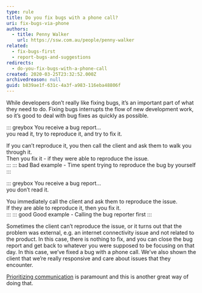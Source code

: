 ```yaml
---
type: rule
title: Do you fix bugs with a phone call?
uri: fix-bugs-via-phone
authors:
  - title: Penny Walker
    url: https://ssw.com.au/people/penny-walker
related:
  - fix-bugs-first
  - report-bugs-and-suggestions
redirects:
  - do-you-fix-bugs-with-a-phone-call
created: 2020-03-25T23:32:52.000Z
archivedreason: null
guid: b839ae1f-631c-4a3f-a983-116eba48806f
---
```


While developers don’t really like fixing bugs, it’s an important part of what they need to do. Fixing bugs interrupts the flow of new development work, so it’s good to deal with bug fixes as quickly as possible. 

<!--endintro-->

::: greybox
You receive a bug report...   
you read it, try to reproduce it, and try to fix it.   

If you can’t reproduce it, you then call the client and ask them to walk you through it.   
Then you fix it - if they were able to reproduce the issue.  
:::
::: bad
Bad example - Time spent trying to reproduce the bug by yourself
:::

::: greybox
You receive a bug report...    
you don’t read it.   

You immediately call the client and ask them to reproduce the issue.    
If they are able to reproduce it, then you fix it.   
:::
::: good
Good example - Calling the bug reporter first
:::

Sometimes the client can’t reproduce the issue, or it turns out that the problem was external, e.g. an internet connectivity issue and not related to the product. In this case, there is nothing to fix, and you can close the bug report and get back to whatever you were supposed to be focusing on that day. In this case, we’ve fixed a bug with a phone call. We’ve also shown the client that we’re really responsive and care about issues that they encounter. 

[Prioritizing communication](/make-yourself-available-on-different-communication-channels) is paramount and this is another great way of doing that.
